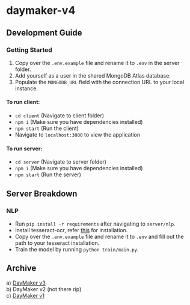 # daymaker-v4

## Development Guide

### Getting Started

1. Copy over the `.env.example` file and rename it to `.env` in the server folder.
2. Add yourself as a user in the shared MongoDB Atlas database.
3. Populate the `MONGODB_URL` field with the connection URL to your local instance.

#### To run client:

-   `cd client` (Navigate to client folder)
-   `npm i` (Make sure you have dependencies installed)
-   `npm start` (Run the client)
-   Navigate to `localhost:3000` to view the application

#### To run server:

-   `cd server` (Navigate to server folder)
-   `npm i` (Make sure you have dependencies installed)
-   `npm start` (Run the server)

## Server Breakdown

### NLP

-   Run `pip install -r requirements` after navigating to `server/nlp`.
-   Install tesseract-ocr, refer [this](https://github.com/tesseract-ocr/tesseract) for installation.
-   Copy over the `.env.example` file and rename it to `.env` and fill out the path to your tesseract installation.
-   Train the model by running `python train/main.py`.

## Archive

a) [DayMaker v3](https://github.com/nmhossain02/daymaker-v3) <br>
b) DayMaker v2 (not there rip) <br>
c) [DayMaker v1](https://github.com/tawsifkamal/dayMaker) <br>
